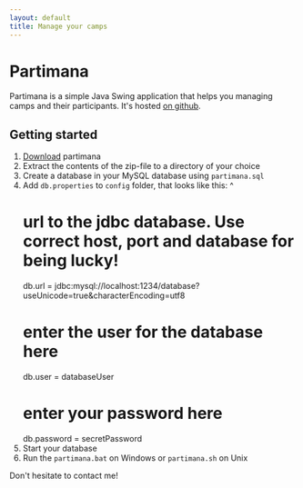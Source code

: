 ```yaml
---
layout: default
title: Manage your camps
---
```


# Partimana

Partimana is a simple Java Swing application that helps you managing camps and their participants. It's hosted [on github](https://github.com/croesch/partimana).

## Getting started

1. [Download](downloads.html) partimana
1. Extract the contents of the zip-file to a directory of your choice
1. Create a database in your MySQL database using `partimana.sql`
1. Add `db.properties` to `config` folder, that looks like this:
^
   # url to the jdbc database. Use correct host, port and database for being lucky!
   db.url      = jdbc:mysql://localhost:1234/database?useUnicode=true&characterEncoding=utf8
   # enter the user for the database here
   db.user     = databaseUser
   # enter your password here
   db.password = secretPassword
1. Start your database
1. Run the `partimana.bat` on Windows or `partimana.sh` on Unix

Don't hesitate to contact me!
